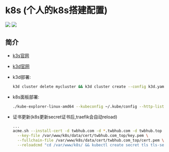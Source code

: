 **k8s (个人的k8s搭建配置)**
===========
[![](https://github.com/twbworld/k8s/workflows/ci/badge.svg?branch=main)](https://github.com/twbworld/k8s/actions)
[![](https://img.shields.io/github/tag/twbworld/k8s?logo=github)](https://github.com/twbworld/k8s)

## 简介

* [k3s官网](https://docs.k3s.io/zh/installation/requirements)

* [k3d官网](https://k3d.io/v5.5.1/usage/configfile/)

* k3d部署:
    ``` sh
    k3d cluster delete mycluster && k3d cluster create --config k3d.yaml
    ```
* k8s面板部署:
    ``` sh
    ./kube-explorer-linux-amd64 --kubeconfig ~/.kube/config --http-listen-port=8888
    ```
* 证书更新(k8s更新secret证书后,traefik会自动reload)
  ``` sh
  ...
  acme.sh --install-cert -d twbhub.com -d *.twbhub.com -d twbhub.top -d *.twbhub.top \
    --key-file /var/www/k8s/data/cert/twbhub.com_top/key.pem \
    --fullchain-file /var/www/k8s/data/cert/twbhub.com_top/cert.pem \
    --reloadcmd "cd /var/www/k8s/ && kubectl create secret tls tls-secret --cert=/var/www/k8s/data/cert/twbhub.com_top/cert.pem --key=/var/www/k8s/data/cert/twbhub.com_top/key.pem --dry-run -o yaml |kubectl apply -f - && git checkout -- yaml-reload.sh && ./yaml-reload.sh trojan-go && exit"
  ```
